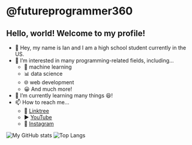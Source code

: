 # @futureprogrammer360

## Hello, world! Welcome to my profile!

- 👋 Hey, my name is Ian and I am a high school student currently in the US.
- 👀 I’m interested in many programming-related fields, including...
  - 🤖 machine learning
  - 📊 data science
  - 🌐 web development
  - 😀 And much more!
- 🌱 I’m currently learning many things 😆!
- 📫 How to reach me...
  - 🔗 [Linktree](https://linktr.ee/futureprogrammer360)
  - ▶️ [YouTube](https://www.youtube.com/channel/UCSzyt6syUjaoZj3_UfgUHJQ)
  - 📸 [Instagram](https://www.instagram.com/futureprogrammer360/)
  
![My GitHub stats](https://github-readme-stats.vercel.app/api?username=futureprogrammer360&show_icons=true&theme=prussian)
![Top Langs](https://github-readme-stats.vercel.app/api/top-langs/?username=futureprogrammer360&layout=compact)
